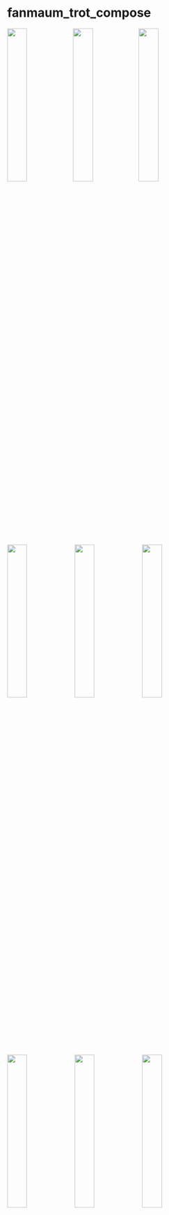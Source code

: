 # fanmaum_trot_compose
<img src = "https://user-images.githubusercontent.com/25385379/228437382-e9768d3a-accb-4542-b529-624fc50f180e.jpg" width="30%" height="30%"><img src = "https://user-images.githubusercontent.com/25385379/228438546-de6a4302-cf97-4611-8702-20914f222762.jpg" width="30%" height="30%"><img src = "https://user-images.githubusercontent.com/25385379/228438651-8850bdb6-37f0-4357-9278-b622b04ccc98.jpg" width="30%" height="30%">

<img src = "https://user-images.githubusercontent.com/25385379/228438658-56ffe6b9-c98f-47b8-9fb1-84d298efdf4c.jpg" width="30%" height="30%">
<img src = "https://user-images.githubusercontent.com/25385379/228438662-7110e818-9213-4db6-9c2d-28bc7b458caf.jpg" width="30%" height="30%">
<img src = "https://user-images.githubusercontent.com/25385379/228438664-60283540-6e26-41a8-9516-3ff158714653.jpg" width="30%" height="30%">
<img src = "https://user-images.githubusercontent.com/25385379/228438669-16509345-e263-443b-bc12-477dbe5e7d90.jpg" width="30%" height="30%">
<img src = "https://user-images.githubusercontent.com/25385379/228438671-07d0dbdd-1625-42a1-a5bb-7a430c93398c.jpg" width="30%" height="30%">
<img src = "https://user-images.githubusercontent.com/25385379/228438672-f0d7dab7-3e84-4f95-b467-f4bcc5d692b0.jpg" width="30%" height="30%">
